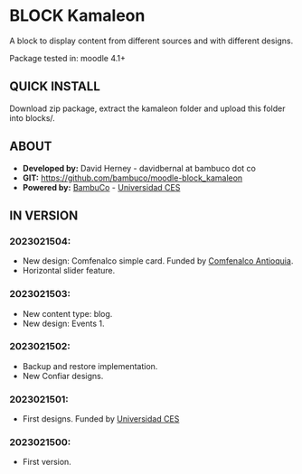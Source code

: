 # BLOCK Kamaleon

A block to display content from different sources and with different designs.

Package tested in: moodle 4.1+

## QUICK INSTALL
Download zip package, extract the kamaleon folder and upload this folder into blocks/.

## ABOUT
* **Developed by:** David Herney - davidbernal at bambuco dot co
* **GIT:** https://github.com/bambuco/moodle-block_kamaleon
* **Powered by:** [BambuCo](https://bambuco.co/) - [Universidad CES](https://www.ces.edu.co/)

## IN VERSION
### 2023021504:
* New design: Comfenalco simple card. Funded by [Comfenalco Antioquia](https://www.comfenalcoantioquia.com/).
* Horizontal slider feature.

### 2023021503:
* New content type: blog.
* New design: Events 1.

### 2023021502:
* Backup and restore implementation.
* New Confiar designs.

### 2023021501:
* First designs. Funded by [Universidad CES](https://www.ces.edu.co/)

### 2023021500:
* First version.

